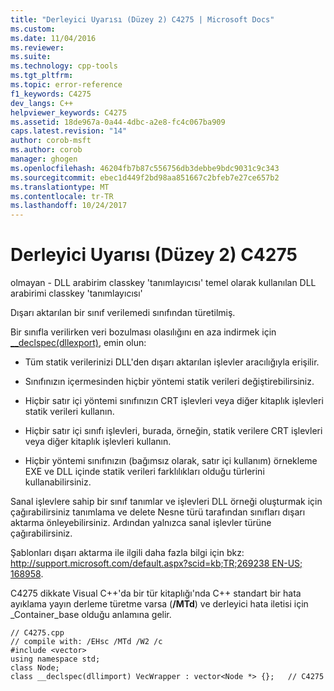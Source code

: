 ```yaml
---
title: "Derleyici Uyarısı (Düzey 2) C4275 | Microsoft Docs"
ms.custom: 
ms.date: 11/04/2016
ms.reviewer: 
ms.suite: 
ms.technology: cpp-tools
ms.tgt_pltfrm: 
ms.topic: error-reference
f1_keywords: C4275
dev_langs: C++
helpviewer_keywords: C4275
ms.assetid: 18de967a-0a44-4dbc-a2e8-fc4c067ba909
caps.latest.revision: "14"
author: corob-msft
ms.author: corob
manager: ghogen
ms.openlocfilehash: 46204fb7b87c556756db3debbe9bdc9031c9c343
ms.sourcegitcommit: ebec1d449f2bd98aa851667c2bfeb7e27ce657b2
ms.translationtype: MT
ms.contentlocale: tr-TR
ms.lasthandoff: 10/24/2017
---
```

# <a name="compiler-warning-level-2-c4275"></a>Derleyici Uyarısı (Düzey 2) C4275
olmayan - DLL arabirim classkey 'tanımlayıcısı' temel olarak kullanılan DLL arabirimi classkey 'tanımlayıcısı'  
  
 Dışarı aktarılan bir sınıf verilemedi sınıfından türetilmiş.  
  
 Bir sınıfla verilirken veri bozulması olasılığını en aza indirmek için [__declspec(dllexport)](../../cpp/dllexport-dllimport.md), emin olun:  
  
-   Tüm statik verilerinizi DLL'den dışarı aktarılan işlevler aracılığıyla erişilir.  
  
-   Sınıfınızın içermesinden hiçbir yöntemi statik verileri değiştirebilirsiniz.  
  
-   Hiçbir satır içi yöntemi sınıfınızın CRT işlevleri veya diğer kitaplık işlevleri statik verileri kullanın.  
  
-   Hiçbir satır içi sınıfı işlevleri, burada, örneğin, statik verilere CRT işlevleri veya diğer kitaplık işlevleri kullanın.  
  
-   Hiçbir yöntemi sınıfınızın (bağımsız olarak, satır içi kullanım) örnekleme EXE ve DLL içinde statik verileri farklılıkları olduğu türlerini kullanabilirsiniz.  
  
 Sanal işlevlere sahip bir sınıf tanımlar ve işlevleri DLL örneği oluşturmak için çağırabilirsiniz tanımlama ve delete Nesne türü tarafından sınıfları dışarı aktarma önleyebilirsiniz.  Ardından yalnızca sanal işlevler türüne çağırabilirsiniz.  
  
 Şablonları dışarı aktarma ile ilgili daha fazla bilgi için bkz: [http://support.microsoft.com/default.aspx?scid=kb;TR;269238 EN-US; 168958](http://support.microsoft.com/default.aspx?scid=KB;EN-US;168958).  
  
 C4275 dikkate Visual C++'da bir tür kitaplığı'nda C++ standart bir hata ayıklama yayın derleme türetme varsa (**/MTd**) ve derleyici hata iletisi için _Container_base olduğu anlamına gelir.  
  
```  
// C4275.cpp  
// compile with: /EHsc /MTd /W2 /c  
#include <vector>  
using namespace std;  
class Node;  
class __declspec(dllimport) VecWrapper : vector<Node *> {};   // C4275  
```